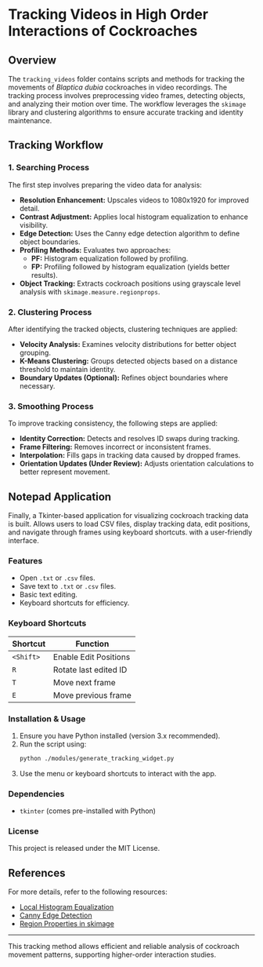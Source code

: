 # Tracking Videos in High Order Interactions of Cockroaches

## Overview
The `tracking_videos` folder contains scripts and methods for tracking the movements of *Blaptica dubia* cockroaches in video recordings. The tracking process involves preprocessing video frames, detecting objects, and analyzing their motion over time. The workflow leverages the `skimage` library and clustering algorithms to ensure accurate tracking and identity maintenance.

## Tracking Workflow

### 1. Searching Process
The first step involves preparing the video data for analysis:
- **Resolution Enhancement:** Upscales videos to 1080x1920 for improved detail.
- **Contrast Adjustment:** Applies local histogram equalization to enhance visibility.
- **Edge Detection:** Uses the Canny edge detection algorithm to define object boundaries.
- **Profiling Methods:** Evaluates two approaches:
  - **PF:** Histogram equalization followed by profiling.
  - **FP:** Profiling followed by histogram equalization (yields better results).
- **Object Tracking:** Extracts cockroach positions using grayscale level analysis with `skimage.measure.regionprops`.

### 2. Clustering Process
After identifying the tracked objects, clustering techniques are applied:
- **Velocity Analysis:** Examines velocity distributions for better object grouping.
- **K-Means Clustering:** Groups detected objects based on a distance threshold to maintain identity.
- **Boundary Updates (Optional):** Refines object boundaries where necessary.

### 3. Smoothing Process
To improve tracking consistency, the following steps are applied:
- **Identity Correction:** Detects and resolves ID swaps during tracking.
- **Frame Filtering:** Removes incorrect or inconsistent frames.
- **Interpolation:** Fills gaps in tracking data caused by dropped frames.
- **Orientation Updates (Under Review):** Adjusts orientation calculations to better represent movement.

## Notepad Application

Finally, a Tkinter-based application for visualizing cockroach tracking data is built. Allows users to load CSV files, display tracking data, edit positions, and navigate through frames using keyboard shortcuts. with a user-friendly interface.

### Features
- Open `.txt` or `.csv` files.
- Save text to `.txt` or `.csv` files.
- Basic text editing.
- Keyboard shortcuts for efficiency.

### Keyboard Shortcuts
| Shortcut              | Function              |
|-----------------------|-----------------------|
| `<Shift>`             | Enable Edit Positions |
| `R`                   | Rotate last edited ID |
| `T`                   | Move next frame       |
| `E`                   | Move previous frame   |

### Installation & Usage
1. Ensure you have Python installed (version 3.x recommended).
2. Run the script using:
   ```sh
   python ./modules/generate_tracking_widget.py
   ```
3. Use the menu or keyboard shortcuts to interact with the app.

### Dependencies
- `tkinter` (comes pre-installed with Python)

### License
This project is released under the MIT License.

## References
For more details, refer to the following resources:
- [Local Histogram Equalization](https://scikit-image.org/docs/stable/auto_examples/color_exposure/plot_local_equalize.html)
- [Canny Edge Detection](https://scikit-image.org/docs/stable/auto_examples/edges/plot_canny.html)
- [Region Properties in skimage](https://scikit-image.org/docs/stable/api/skimage.measure.html#skimage.measure.regionprops)

---
This tracking method allows efficient and reliable analysis of cockroach movement patterns, supporting higher-order interaction studies.
